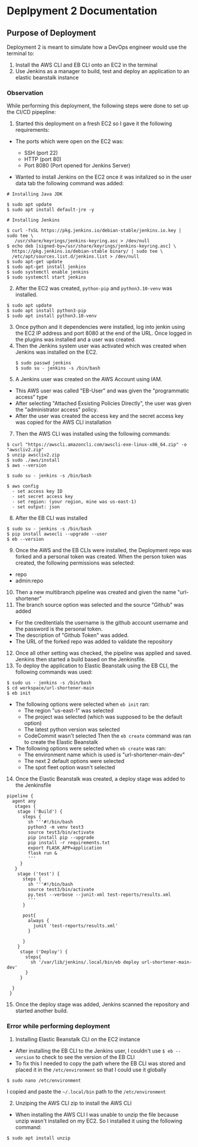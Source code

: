 <h1>Deplpyment 2 Documentation</h1>

## Purpose of Deployment
Deployment 2 is meant to simulate how a DevOps engineer would use the terminal to:
1) Install the AWS CLI and EB CLI onto an EC2 in the terminal
2) Use Jenkins as a manager to build, test and deploy an application to an elastic beanstalk instance

### Observation
While performing this deployment, the following steps were done to set up the CI/CD pipepline:
1) Started this deployment on a fresh EC2 so I gave it the following requirements:
- The ports which were open on the EC2 was: 
  - SSH (port 22)
  - HTTP (port 80)
  - Port 8080 (Port opened for Jenkins Server)
 
 - Wanted to install Jenkins on the EC2 once it was initalized so in the user data tab the following command was added:
 ```
 # Installing Java JDK
 
 $ sudo apt update
 $ sudo apt install default-jre -y
 
 # Installing Jenkins
 
 $ curl -fsSL https://pkg.jenkins.io/debian-stable/jenkins.io.key | sudo tee \
    /usr/share/keyrings/jenkins-keyring.asc > /dev/null
 $ echo deb [signed-by=/usr/share/keyrings/jenkins-keyring.asc] \
   https://pkg.jenkins.io/debian-stable binary/ | sudo tee \
   /etc/apt/sources.list.d/jenkins.list > /dev/null
 $ sudo apt-get update
 $ sudo apt-get install jenkins
 $ sudo systemctl enable jenkins
 $ sudo systemctl start jenkins
 ```
2) After the EC2 was created, `python-pip` and `python3.10-venv` was installed.
```
$ sudo apt update
$ sudo apt install python3-pip
$ sudo apt install python3.10-venv
```
3) Once python and it dependencies were installed, log into jenkin using the EC2 IP address and port 8080 at the end of the URL. Once logged in
  the plugins was installed and a user was created.
5) Then the Jenkins system user was activated which was created when Jenkins was installed on the EC2.
   ```
   $ sudo passwd jenkins
   $ sudo su - jenkins -s /bin/bash
   ```
6) A Jenkins user was created on the AWS Account using IAM.
- This AWS user was called "EB-User" and was given the "programmatic access" type
- After selecting "Attached Exsisting Policies Directly", the user was given the "administrator access" policy.
- After the user was created the access key and the secret access key was copied for the AWS CLI installation

7) Then the AWS CLI was installed using the following commands:
```
$ curl "https://awscli.amazoncli.com/awscli-exe-linux-x86_64.zip" -o "awscliv2.zip"
$ unzip awscliv2.zip
$ sudo ./aws/install
$ aws --version

$ sudo su - jenkins -s /bin/bash

$ aws config
  - set access key ID
  - set secret access key
  - set region: (your region, mine was us-east-1)
  - set output: json
```
8) After the EB CLI was installed
```
$ sudo su - jenkins -s /bin/bash
$ pip install awsecli --upgrade --user
$ eb --version
```
9) Once the AWS and the EB CLIs were installed, the Deployment repo was forked and a personal token was created. When the person token was created, the following permissions was selected:
 - repo
 - admin:repo

10) Then a new multibranch pipeline was created and given the name "url-shortener"
11) The branch source option was selected and the source "Github" was added
- For the creditentials the username is the github account username and the password is the personal token.
- The description of "Github Token" was added. 
- The URL of the forked repo was added to validate the repository
12) Once all other setting was checked, the pipeline was applied and saved. Jenkins then started a build based on the Jenkinsfile.
13) To deploy the application to Elastic Beanstalk using the EB CLI, the following commands was used:
```
$ sudo us - jenkins -s /bin/bash
$ cd workspace/url-shortener-main
$ eb init
```
- The following options were selected when `eb init` ran:
  - The region "us-east-1" was selected
  - The project was selected (which was supposed to be the default option)
  - The latest python version was selected
  - CodeCommit wasn't selected
Then the `eb create` command was ran to create the Elastic Beanstalk
- The following options were selected when `eb create` was ran:
  - The environment name which is used is "url-shortener-main-dev"
  - The next 2 default options were selected 
  - The spot fleet option wasn't selected

14) Once the Elastic Beanstalk was created, a deploy stage was added to the Jenkinsfile
```
pipeline {
  agent any
   stages {
    stage ('Build') {
      steps {
        sh '''#!/bin/bash
        python3 -m venv test3
        source test3/bin/activate
        pip install pip --upgrade
        pip install -r requirements.txt
        export FLASK_APP=application
        flask run &
        '''
     }
   }
    stage ('test') {
      steps {
        sh '''#!/bin/bash
        source test3/bin/activate
        py.test --verbose --junit-xml test-reports/results.xml
        ''' 
      }
    
      post{
        always {
          junit 'test-reports/results.xml'
        }
       
      }
    }
     stage ('Deploy') {
       steps{
         sh '/var/lib/jenkins/.local/bin/eb deploy url-shortener-main-dev'
       }
     }
   
  }
 }
```
15) Once the deploy stage was added, Jenkins scanned the repository and started another build.



### Error while performing deployment
1) Installing Elastic Beanstalk CLI on the EC2 instance
- After installing the EB CLI to the Jenkins user, I couldn't use `$ eb --version` to check to see the version of the EB CLI
- To fix this I needed to copy the path where the EB CLI was stored and placed it in the `/etc/environment` so that I could use it globally
```
$ sudo nano /etc/environment
```
I copied and paste the `~/.local/bin` path to the `/etc/environment`

2) Unziping the AWS CLI zip to install the AWS CLI
- When installing the AWS CLI I was unable to unzip the file because unzip wasn't installed on my EC2. So I installed it using the following command:
```
$ sudo apt install unzip
```
